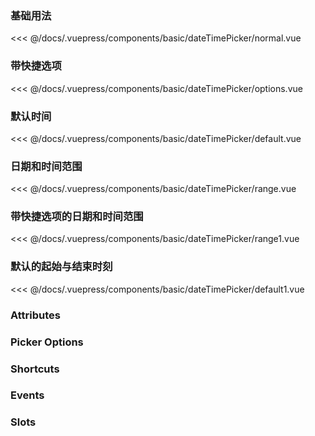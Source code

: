 ### 基础用法

<div class="comp-wrapper mg-16 with-code">
    <div class="comp-disply-wrapper">
        <basic-dateTimePicker-normal />
    </div>
</div>

<<< @/docs/.vuepress/components/basic/dateTimePicker/normal.vue

### 带快捷选项

<div class="comp-wrapper mg-16 with-code">
    <div class="comp-disply-wrapper">
        <basic-dateTimePicker-options />
    </div>
</div>

<<< @/docs/.vuepress/components/basic/dateTimePicker/options.vue

### 默认时间

<div class="comp-wrapper mg-16 with-code">
    <div class="comp-disply-wrapper">
        <basic-dateTimePicker-default />
    </div>
</div>

<<< @/docs/.vuepress/components/basic/dateTimePicker/default.vue

### 日期和时间范围

<div class="comp-wrapper mg-16 with-code">
    <div class="comp-disply-wrapper">
        <basic-dateTimePicker-range />
    </div>
</div>

<<< @/docs/.vuepress/components/basic/dateTimePicker/range.vue

### 带快捷选项的日期和时间范围

<div class="comp-wrapper mg-16 with-code">
    <div class="comp-disply-wrapper">
        <basic-dateTimePicker-range1 />
    </div>
</div>

<<< @/docs/.vuepress/components/basic/dateTimePicker/range1.vue

### 默认的起始与结束时刻

<div class="comp-wrapper mg-16 with-code">
    <div class="comp-disply-wrapper">
        <basic-dateTimePicker-default1 />
    </div>
</div>

<<< @/docs/.vuepress/components/basic/dateTimePicker/default1.vue

### Attributes

<div class="comp-wrapper mg-16 with-code">
    <div class="comp-disply-wrapper">
        <basic-dateTimePicker-attributes />
    </div>
</div>

### Picker Options

<div class="comp-wrapper mg-16 with-code">
    <div class="comp-disply-wrapper">
        <basic-dateTimePicker-options1 />
    </div>
</div>

### Shortcuts

<div class="comp-wrapper mg-16 with-code">
    <div class="comp-disply-wrapper">
        <basic-dateTimePicker-shortcut />
    </div>
</div>

### Events

<div class="comp-wrapper mg-16 with-code">
    <div class="comp-disply-wrapper">
        <basic-dateTimePicker-events />
    </div>
</div>

### Slots

<div class="comp-wrapper mg-16 with-code">
    <div class="comp-disply-wrapper">
        <basic-dateTimePicker-slot />
    </div>
</div>